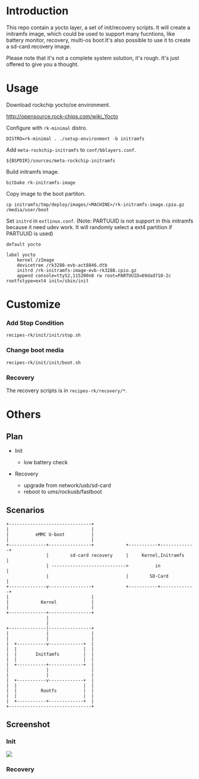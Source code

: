 # Introduction
This repo contain a yocto layer, a set of init/recovery scripts.
It will create a initramfs image, which could be used to support many fucntions, 
like battery monitor, recovery, multi-os boot.It's also possible to use it to create a sd-card recovery image.

Please note that it's not a complete system solution, it's rough.
It's just offered to give you a thought. 



# Usage

Download rockchip yocto/oe environment.

http://opensource.rock-chips.com/wiki_Yocto

Configure with `rk-minimal` distro.

    DISTRO=rk-minimal . ./setup-environment -b initramfs

Add `meta-rockchip-initramfs` to `conf/bblayers.conf`.

    ${BSPDIR}/sources/meta-rockchip-initramfs

Build initramfs image.

    bitbake rk-initramfs-image

Copy image to the boot partiton.

    cp initramfs/tmp/deploy/images/<MACHINE>/rk-initramfs-image.cpio.gz /media/user/boot

Set `initrd` in `extlinux.conf`.
(Note: PARTUUID is not support in this initramfs because it need udev work. It will randomly select a ext4 partition if PARTUUID is used)

    default yocto

    label yocto
        kernel /zImage
        devicetree /rk3288-evb-act8846.dtb
        initrd /rk-initramfs-image-evb-rk3288.cpio.gz
        append console=ttyS2,115200n8 rw root=PARTUUID=69dad710-2c rootfstype=ext4 init=/sbin/init

# Customize

### Add Stop Condition

`recipes-rk/init/init/stop.sh`


### Change boot media

`recipes-rk/init/init/boot.sh`

### Recovery

The recovery scripts is in `recipes-rk/recovery/*`.

# Others


## Plan
* Init
    * low battery check

* Recovery
    * upgrade from network/usb/sd-card
    * reboot to ums/rockusb/fastboot


##  Scenarios

```
+-------------------------------+
|                               |
|          eMMC U-boot          |
|                               |
+--------------+----------------+            +-----------+-------------+
               |        sd-card recovery     |     Kernel,Initramfs    |
               | ---------------------------->          in             |
               |                             |        SD-Card          | 
+--------------v----------------+            +-----------+-------------+ 
|                               |
|            Kernel             |
|                               |
+--------------+----------------+ 
               |
               |
+--------------|----------------+
|              |                |
|              |                |
|  +-----------v-------------+  |
|  |                         |  |
|  |       Initfamfs         |  |
|  |                         |  |
|  +-----------+-------------+  |
|              |                |
|              |                |
|  +-----------v-------------+  |
|  |                         |  | 
|  |         Rootfs          |  |
|  |                         |  | 
|  +-----------+-------------+  |
+-------------------------------+
```

##  Screenshot

### Init

![](https://i.imgur.com/vGeXfMh.png)

### Recovery

